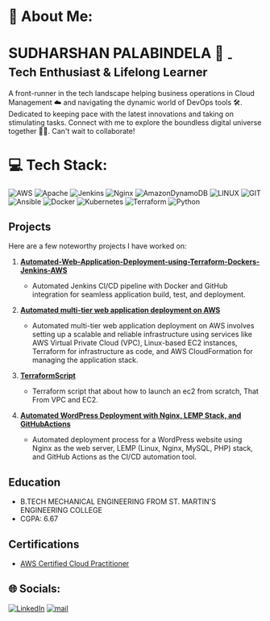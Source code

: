 # 💫 About Me:
# SUDHARSHAN PALABINDELA 👋 <sub> - Tech Enthusiast & Lifelong Learner </sub>
A front-runner in the tech landscape helping business operations in Cloud Management ☁️ and navigating the dynamic world of DevOps tools 🛠️. 
Dedicated to keeping pace with the latest innovations and taking on stimulating tasks.
Connect with me to explore the boundless digital universe together 🚀🌐. Can't wait to collaborate!

# 💻 Tech Stack:
![AWS](https://img.shields.io/badge/AWS-%23FF9900.svg?style=for-the-badge&logo=amazon-aws&logoColor=white) ![Apache](https://img.shields.io/badge/apache-%23D42029.svg?style=for-the-badge&logo=apache&logoColor=white) ![Jenkins](https://img.shields.io/badge/jenkins-%232C5263.svg?style=for-the-badge&logo=jenkins&logoColor=white) ![Nginx](https://img.shields.io/badge/nginx-%23009639.svg?style=for-the-badge&logo=nginx&logoColor=white) ![AmazonDynamoDB](https://img.shields.io/badge/Amazon%20DynamoDB-4053D6?style=for-the-badge&logo=Amazon%20DynamoDB&logoColor=white) ![LINUX](https://img.shields.io/badge/Linux-FCC624?style=for-the-badge&logo=linux&logoColor=black) ![GIT](https://img.shields.io/badge/Git-fc6d26?style=for-the-badge&logo=git&logoColor=white) ![Ansible](https://img.shields.io/badge/ansible-%231A1918.svg?style=for-the-badge&logo=ansible&logoColor=white) ![Docker](https://img.shields.io/badge/docker-%230db7ed.svg?style=for-the-badge&logo=docker&logoColor=white) ![Kubernetes](https://img.shields.io/badge/kubernetes-%23326ce5.svg?style=for-the-badge&logo=kubernetes&logoColor=white) ![Terraform](https://img.shields.io/badge/terraform-%235835CC.svg?style=for-the-badge&logo=terraform&logoColor=white) ![Python](https://img.shields.io/badge/python-3670A0?style=for-the-badge&logo=python&logoColor=ffdd54) 


## Projects
Here are a few noteworthy projects I have worked on:

1. **[Automated-Web-Application-Deployment-using-Terraform-Dockers-Jenkins-AWS](https://github.com/SudharshanPalabindela/Automated-Web-Application-Deployment-using-Terraform-Dockers-Jenkins-AWS)**
   - Automated Jenkins CI/CD pipeline with Docker and GitHub integration for seamless application build, test, and deployment.

2. **[Automated multi-tier web application deployment on AWS](https://github.com/SudharshanPalabindela/Automated-Multi-Tier-Web-Application-Deployment-on-AWS-)**
   - Automated multi-tier web application deployment on AWS involves setting up a scalable and reliable infrastructure using services like AWS Virtual Private Cloud (VPC), Linux-based EC2 instances, Terraform for infrastructure as code, and AWS CloudFormation for managing the application stack.

3. **[TerraformScript](https://github.com/SudharshanPalabindela/TerraformScript)**
   - Terraform script that about how to launch an ec2 from scratch, That From VPC and EC2.
     
4. **[Automated WordPress Deployment with Nginx, LEMP Stack, and GitHubActions](https://github.com/SudharshanPalabindela/WordPressServer)**
   - Automated deployment process for a WordPress website using Nginx as the web server, LEMP (Linux, Nginx, MySQL, PHP) stack, and GitHub Actions as the CI/CD automation tool.
     



## Education
- B.TECH MECHANICAL ENGINEERING FROM ST. MARTIN'S ENGINEERING COLLEGE
- CGPA: 6.67

## Certifications
- [AWS Certified Cloud Practitioner](https://www.credly.com/badges/fb35c613-0c74-4c0c-99e9-27009b7ef420/linked_in?t=s0bcu4)

## 🌐 Socials:
[![LinkedIn](https://img.shields.io/badge/LinkedIn-%230077B5.svg?logo=linkedin&logoColor=white)](https://www.linkedin.com/in/sudharshan-palabindela/) [![mail](https://camo.githubusercontent.com/571384769c09e0c66b45e39b5be70f68f552db3e2b2311bc2064f0d4a9f5983b/68747470733a2f2f696d672e736869656c64732e696f2f62616467652f476d61696c2d4431343833363f7374796c653d666f722d7468652d6261646765266c6f676f3d676d61696c266c6f676f436f6c6f723d7768697465)](sudharshan.palabindela@gmail.com)
